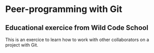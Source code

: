 # Peer-programming with Git

## Educational exercice from Wild Code School

This is an exercice to learn how to work with other collaborators on a project with Git.
